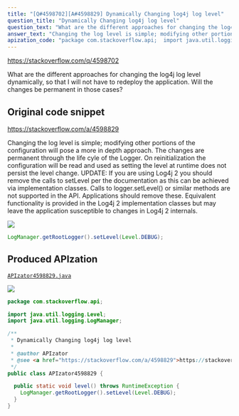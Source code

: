 ```yaml
---
title: "[Q#4598702][A#4598829] Dynamically Changing log4j log level"
question_title: "Dynamically Changing log4j log level"
question_text: "What are the different approaches for changing the log4j log level dynamically, so that I will not have to redeploy the application. Will the changes be permanent in those cases?"
answer_text: "Changing the log level is simple; modifying other portions of the configuration will pose a more in depth approach. The changes are permanent through the life cyle of the Logger. On reinitialization the configuration will be read and used as setting the level at runtime does not persist the level change. UPDATE: If you are using Log4j 2 you should remove the calls to setLevel per the documentation as this can be achieved via implementation classes. Calls to logger.setLevel() or similar methods are not supported in the   API. Applications should remove these. Equivalent functionality is   provided in the Log4j 2 implementation classes but may leave the   application susceptible to changes in Log4j 2 internals."
apization_code: "package com.stackoverflow.api;  import java.util.logging.Level; import java.util.logging.LogManager;  /**  * Dynamically Changing log4j log level  *  * @author APIzator  * @see <a href=\"https://stackoverflow.com/a/4598829\">https://stackoverflow.com/a/4598829</a>  */ public class APIzator4598829 {    public static void level() throws RuntimeException {     LogManager.getRootLogger().setLevel(Level.DEBUG);   } }"
---
```


https://stackoverflow.com/q/4598702

What are the different approaches for changing the log4j log level dynamically, so that I will not have to redeploy the application. Will the changes be permanent in those cases?



## Original code snippet

https://stackoverflow.com/a/4598829

Changing the log level is simple; modifying other portions of the configuration will pose a more in depth approach.
The changes are permanent through the life cyle of the Logger. On reinitialization the configuration will be read and used as setting the level at runtime does not persist the level change.
UPDATE: If you are using Log4j 2 you should remove the calls to setLevel per the documentation as this can be achieved via implementation classes.
Calls to logger.setLevel() or similar methods are not supported in the
  API. Applications should remove these. Equivalent functionality is
  provided in the Log4j 2 implementation classes but may leave the
  application susceptible to changes in Log4j 2 internals.

<div class="code-logo"><img src="/stackoverflow.png" /></div>

```java
LogManager.getRootLogger().setLevel(Level.DEBUG);
```

## Produced APIzation

[`APIzator4598829.java`](https://github.com/pasqualesalza/apization-temp-data/raw/master/search/APIzator4598829.java)

<div class="code-logo"><img src="/apizator.png" /></div>

```java
package com.stackoverflow.api;

import java.util.logging.Level;
import java.util.logging.LogManager;

/**
 * Dynamically Changing log4j log level
 *
 * @author APIzator
 * @see <a href="https://stackoverflow.com/a/4598829">https://stackoverflow.com/a/4598829</a>
 */
public class APIzator4598829 {

  public static void level() throws RuntimeException {
    LogManager.getRootLogger().setLevel(Level.DEBUG);
  }
}

```
